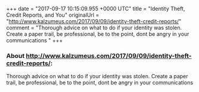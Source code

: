 +++
date = "2017-09-17 10:15:09.955 +0000 UTC"
title = "Identity Theft, Credit Reports, and You"
originalUrl = "http://www.kalzumeus.com/2017/09/09/identity-theft-credit-reports/"
comment = "Thorough advice on what to do if your identity was stolen. Create a paper trail, be professional, be to the point, dont be angry in your communications "
+++

### About http://www.kalzumeus.com/2017/09/09/identity-theft-credit-reports/:

Thorough advice on what to do if your identity was stolen. Create a paper trail, be professional, be to the point, dont be angry in your communications 
